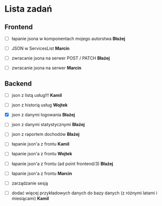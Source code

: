 # Lista zadań

## Frontend

- [ ] łapanie jsona w komponentach mojego autorstwa **Błażej**

- [ ] JSON w ServicesList **Marcin**

- [ ] zwracanie jsona na serwer POST / PATCH **Błażej**

- [ ] zwracanie jsona na serwer **Marcin**

## Backend

- [ ] json z listą usług!!! **Kamil**

- [ ] json z historią usług **Wojtek**

- [x] json z danymi logowania **Błażej**

- [ ] json z danymi statystycznymi **Błażej**

- [ ] json z raportem dochodów **Błażej**

- [ ] łapanie json'a z frontu **Kamil**

- [ ] łapanie json'a z frontu **Wojtek**

- [ ] łapanie json'a z frontu (ad point frontend/3) **Błażej**

- [ ] łapanie json'a z frontu **Marcin**

- [ ] zarządzanie sesją

- [ ] dodać więcej przykładowych danych do bazy danych (z różnymi latami i miesiącami) **Kamil**
